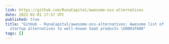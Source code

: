 ```yaml
---
link: https://github.com/RunaCapital/awesome-oss-alternatives
date: 2022-02-01 17:57 UTC
published: true
title: "GitHub - RunaCapital/awesome-oss-alternatives: Awesome list of open-source
  startup alternatives to well-known SaaS products \U0001F680"
tags: []
---
```



